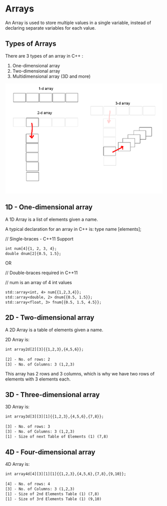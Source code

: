 # Arrays

An Array is used to store multiple values in a single variable, instead of declaring separate variables for each value.

## Types of Arrays

There are 3 types of an array in C++ :

 1. One-dimensional array
 2. Two-dimensional array
 3. Multidimensional array (3D and more)

![](3D.png)

## 1D - One-dimensional array

A 1D Array is a list of elements given a name.

A typical declaration for an array in C++ is:
type name [elements];

// Single-braces - C++11 Support

    int num[4]{1, 2, 3, 4};
    double dnum[2]{0.5, 1.5};

OR

// Double-braces required in C++11

// num is an array of 4 int values

    std::array<int, 4> num{{1,2,3,4}};
    std::array<double, 2> dnum{{0.5, 1.5}};
    std::array<float, 3> fnum{{0.5, 1.5, 4.5}};

## 2D - Two-dimensional array

A 2D Array is a table of elements given a name.

2D Array is:

    int array2d[2][3]{{1,2,3},{4,5,6}};

    [2] - No. of rows: 2
    [3] - No. of Columns: 3 (1,2,3)

This array has 2 rows and 3 columns, which is why we have two rows of elements with 3 elements each.


## 3D - Three-dimensional array


3D Array is:

    int array3d[3][3][1]{{1,2,3},{4,5,6},{7,8}};

    [3] - No. of rows: 3
    [3] - No. of Columns: 3 (1,2,3)
    [1] - Size of next Table of Elements (1) (7,8)

## 4D - Four-dimensional array

4D Array is:

    int array4d[4][3][1][1]{{1,2,3},{4,5,6},{7,8},{9,10}};

    [4] - No. of rows: 4
    [3] - No. of Columns: 3 (1,2,3)
    [1] - Size of 2nd Elements Table (1) (7,8)
    [1] - Size of 3rd Elements Table (1) (9,10)